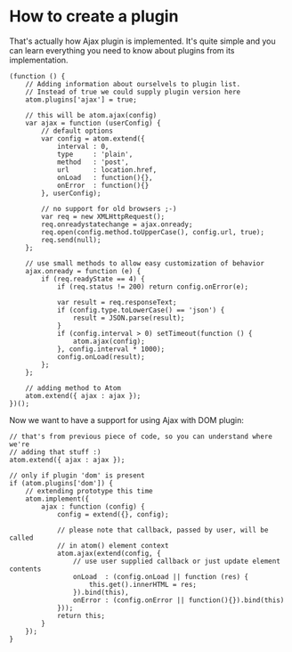 How to create a plugin
======================

That's actually how Ajax plugin is implemented. It's quite simple and you can
learn everything you need to know about plugins from its implementation.

    (function () {
        // Adding information about ourselvels to plugin list.
        // Instead of true we could supply plugin version here
        atom.plugins['ajax'] = true;

        // this will be atom.ajax(config)
        var ajax = function (userConfig) {
            // default options
            var config = atom.extend({
                interval : 0,
                type     : 'plain',
                method   : 'post',
                url      : location.href,
                onLoad   : function(){},
                onError  : function(){}
            }, userConfig);

            // no support for old browsers ;-)
            var req = new XMLHttpRequest();
            req.onreadystatechange = ajax.onready;
            req.open(config.method.toUpperCase(), config.url, true);
            req.send(null);
        };

        // use small methods to allow easy customization of behavior
        ajax.onready = function (e) {
            if (req.readyState == 4) {
                if (req.status != 200) return config.onError(e);

                var result = req.responseText;
                if (config.type.toLowerCase() == 'json') {
                    result = JSON.parse(result);
                }
                if (config.interval > 0) setTimeout(function () {
                    atom.ajax(config);
                }, config.interval * 1000);
                config.onLoad(result);
            };
        };

        // adding method to Atom
        atom.extend({ ajax : ajax });
    })();

Now we want to have a support for using Ajax with DOM plugin:

    // that's from previous piece of code, so you can understand where we're
    // adding that stuff :)
    atom.extend({ ajax : ajax });

    // only if plugin 'dom' is present
    if (atom.plugins['dom']) {
        // extending prototype this time
        atom.implement({
            ajax : function (config) {
                config = extend({}, config);

                // please note that callback, passed by user, will be called
                // in atom() element context
                atom.ajax(extend(config, {
                    // use user supplied callback or just update element contents
                    onLoad  : (config.onLoad || function (res) {
                        this.get().innerHTML = res;
                    }).bind(this),
                    onError : (config.onError || function(){}).bind(this)
                }));
                return this;
            }
        });
    }
